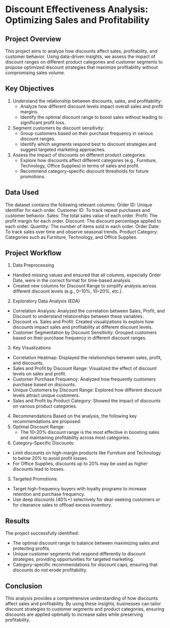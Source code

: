 # Discount Effectiveness Analysis: Optimizing Sales and Profitability

## Project Overview

This project aims to analyze how discounts affect sales, profitability, and customer behavior. Using data-driven insights, we assess the impact of discount ranges on different product categories and customer segments to propose optimized discount strategies that maximize profitability without compromising sales volume.

## Key Objectives
1. Understand the relationship between discounts, sales, and profitability:
    - Analyze how different discount levels impact overall sales and profit margins.
    - Identify the optimal discount range to boost sales without leading to significant profit loss.
2. Segment customers by discount sensitivity:
    - Group customers based on their purchase frequency in various discount ranges.
    - Identify which segments respond best to discount strategies and suggest targeted marketing approaches.
3. Assess the impact of discounts on different product categories:
    - Explore how discounts affect different categories (e.g., Furniture, Technology, Office Supplies) in terms of sales and profit.
    - Recommend category-specific discount thresholds for future promotions.

## Data Used
The dataset contains the following relevant columns:
Order ID: Unique identifier for each order.
Customer ID: To track repeat purchases and customer behavior.
Sales: The total sales value of each order.
Profit: The profit margin for each order.
Discount: The discount percentage applied to each order.
Quantity: The number of items sold in each order.
Order Date: To track sales over time and observe seasonal trends.
Product Category: Categories such as Furniture, Technology, and Office Supplies.

## Project Workflow

1. Data Preprocessing
  - Handled missing values and ensured that all columns, especially Order Date, were in the correct format for time-based analysis.
  - Created new columns for Discount Range to simplify analysis across different discount levels (e.g., 0–10%, 10–20%, etc.).

2. Exploratory Data Analysis (EDA)
  - Correlation Analysis: Analyzed the correlation between Sales, Profit, and Discount to understand relationships between these variables.
  - Discount vs. Sales and Profit: Created visualizations to explore how discounts impact sales and profitability at different discount levels.
  - Customer Segmentation by Discount Sensitivity: Grouped customers based on their purchase frequency in different discount ranges.

3. Key Visualizations
  - Correlation Heatmap: Displayed the relationships between sales, profit, and discounts.
  - Sales and Profit by Discount Range: Visualized the effect of discount levels on sales and profit.
  - Customer Purchase Frequency: Analyzed how frequently customers purchase based on discounts.
  - Unique Customers by Discount Range: Explored how different discount levels attract unique customers.
  - Sales and Profit by Product Category: Showed the impact of discounts on various product categories.

4. Recommendations
Based on the analysis, the following key recommendations are proposed:
1. Optimal Discount Range:
   - The 10–20% discount range is the most effective in boosting sales and maintaining profitability across most categories.
2. Category-Specific Discounts:
  - Limit discounts on high-margin products like Furniture and Technology to below 20% to avoid profit losses.
  - For Office Supplies, discounts up to 20% may be used as higher discounts lead to losses.
3. Targeted Promotions:
  - Target high-frequency buyers with loyalty programs to increase retention and purchase frequency.
  - Use deep discounts (40%+) selectively for deal-seeking customers or for clearance sales to offload excess inventory.

## Results

The project successfully identified:
  - The optimal discount range to balance between maximizing sales and protecting profits.
  - Unique customer segments that respond differently to discount strategies, providing opportunities for targeted marketing.
  - Category-specific recommendations for discount caps, ensuring that discounts do not erode profitability.

## Conclusion
This analysis provides a comprehensive understanding of how discounts affect sales and profitability. By using these insights, businesses can tailor discount strategies to customer segments and product categories, ensuring discounts are applied optimally to increase sales while preserving profitability.
